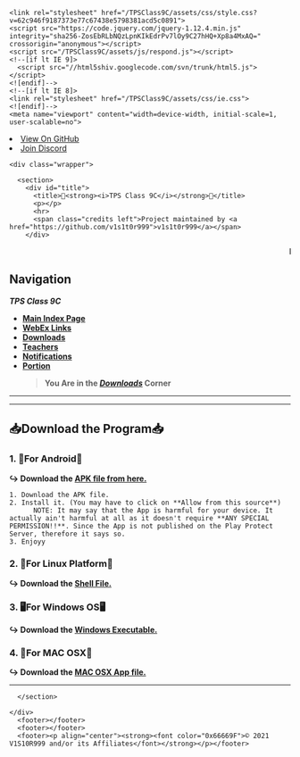 
<!doctype html>
<html lang="en-US">
  <head>
    <link rel="icon" href="https://i.imgur.com/8avuY28.png" type="image/png">
    <meta charset="utf-8">
    <meta http-equiv="X-UA-Compatible" content="IE=edge">

<!-- Begin Jekyll SEO tag v2.7.1 -->
<title>TPSClass9C</title>
<meta name="generator" content="Jekyll v3.9.0" />
<meta property="og:title" content="TPSClass9C" />
<meta property="og:locale" content="en_US" />
<link rel="canonical" href="https://v1s1t0r999.github.io/TPSClass9C/downloads.html" />
<meta property="og:url" content="https://v1s1t0r999.github.io/TPSClass9C/downloads.html" />
<meta property="og:site_name" content="TPSClass9C" />
<meta name="twitter:card" content="summary" />
<meta property="twitter:title" content="TPSClass9C" />
<script type="application/ld+json">
{"headline":"TPSClass9C","url":"https://v1s1t0r999.github.io/TPSClass9C/downloads.html","@type":"WebPage","@context":"https://schema.org"}</script>
<!-- End Jekyll SEO tag -->

    <link rel="stylesheet" href="/TPSClass9C/assets/css/style.css?v=62c946f9187373e77c67438e5798381acd5c0891">
    <script src="https://code.jquery.com/jquery-1.12.4.min.js" integrity="sha256-ZosEbRLbNQzLpnKIkEdrPv7lOy9C27hHQ+Xp8a4MxAQ=" crossorigin="anonymous"></script>
    <script src="/TPSClass9C/assets/js/respond.js"></script>
    <!--[if lt IE 9]>
      <script src="//html5shiv.googlecode.com/svn/trunk/html5.js"></script>
    <![endif]-->
    <!--[if lt IE 8]>
    <link rel="stylesheet" href="/TPSClass9C/assets/css/ie.css">
    <![endif]-->
    <meta name="viewport" content="width=device-width, initial-scale=1, user-scalable=no">

  </head>
  <body>
      <div id="header">
        <nav>
          <li class="fork"><a href="https://github.com/v1s1t0r999/TPSClass9C">View On GitHub</a></li>
          <li class="fork"><a href="https://dsc.gg/kidswhocode">Join Discord</a></li>
        </nav>
      </div><!-- end header -->

    <div class="wrapper">

      <section>
        <div id="title">
          <title>🎉<strong><i>TPS Class 9C</i></strong>🎉</title>
          <p></p>
          <hr>
          <span class="credits left">Project maintained by <a href="https://github.com/v1s1t0r999">v1s1t0r999</a></span>
        </div>

        
<marquee behavior="scroll" direction="left"><strong>EXAMS FROM 19th JULY!!  !!STAY STRONG!!</strong></marquee>

<h2 id="navigation">Navigation</h2>
<p><strong><em>TPS Class 9C</em></strong></p>
<ul>
  <li><a href="https://v1s1t0r999.github.io/TPSClass9C/index"><strong>Main Index Page</strong></a></li>
  <li><a href="https://v1s1t0r999.github.io/TPSClass9C/WebEx_Links"><strong>WebEx Links</strong></a></li>
  <li><a href="https://v1s1t0r999.github.io/TPSClass9C/downloads"><strong>Downloads</strong></a></li>
  <li><a href="https://v1s1t0r999.github.io/TPSClass9C/Teachers"><strong>Teachers</strong></a></li>
  <li><a href="https://v1s1t0r999.github.io/TPSClass9C/Notifications"><strong>Notifications</strong></a></li>
  <li><a href="https://v1s1t0r999.github.io/TPSClass9C/Portion"><strong>Portion</strong></a>
    <blockquote>
      <p><strong>You Are in the <a href="https://v1s1t0r999.github.io/TPSClass9C/downloads"><em>Downloads</em></a> Corner</strong></p>
    </blockquote>
  </li>
</ul>

<hr />
<hr />

<h2 id="download-the-program">📥Download the Program📥</h2>

<h3 id="1-for-android">1. 📱For Android📱</h3>
<p><strong>↪ Download the <a href="https://s3.amazonaws.com/gonativeio/static/60d2cc4b2fa3f744f0268eec/app-release.apk">APK file from here.</a></strong></p>
<div class="language-plaintext highlighter-rouge"><div class="highlight"><pre class="highlight"><code>1. Download the APK file.
2. Install it. (You may have to click on **Allow from this source**)
      NOTE: It may say that the App is harmful for your device. It actually ain't harmful at all as it doesn't require **ANY SPECIAL PERMISSION!!**. Since the App is not published on the Play Protect Server, therefore it says so.
3. Enjoyy
</code></pre></div></div>

<h3 id="2-for-linux-platform">2. 🐧For Linux Platform🐧</h3>
<p><strong>↪ Download the <a href="https://us-central1-appmaker-desktop-new.cloudfunctions.net/web2desk/download/XNkjfNAA2sdXFCsV4Zv1/linux">Shell File.</a></strong></p>

<h3 id="3-️for-windows-os️">3. 🖥️For Windows OS🖥️</h3>
<p><strong>↪ Download the <a href="https://us-central1-appmaker-desktop-new.cloudfunctions.net/web2desk/download/XNkjfNAA2sdXFCsV4Zv1/windows">Windows Executable.</a></strong></p>

<h3 id="4-for-mac-osx">4. 🍎For MAC OSX🍎</h3>
<p><strong>↪ Download the <a href="https://us-central1-appmaker-desktop-new.cloudfunctions.net/web2desk/download/XNkjfNAA2sdXFCsV4Zv1/osx">MAC OSX App file.</a></strong></p>

<hr />


      </section>

    </div>
	  <footer></footer>
	  <footer></footer>
	  <footer><p align="center"><strong><font color="0x66669F">© 2021 V1S10R999 and/or its Affiliates</font></strong></p></footer>
    
  </body>
</html>
